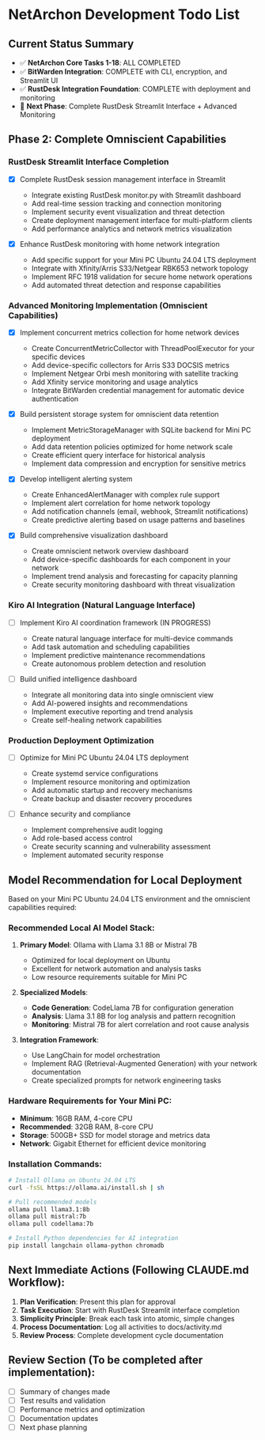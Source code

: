 # NetArchon Development Todo List

## Current Status Summary
- ✅ **NetArchon Core Tasks 1-18**: ALL COMPLETED
- ✅ **BitWarden Integration**: COMPLETE with CLI, encryption, and Streamlit UI
- ✅ **RustDesk Integration Foundation**: COMPLETE with deployment and monitoring
- 🎯 **Next Phase**: Complete RustDesk Streamlit Interface + Advanced Monitoring

## Phase 2: Complete Omniscient Capabilities

### RustDesk Streamlit Interface Completion
- [x] Complete RustDesk session management interface in Streamlit
  - Integrate existing RustDesk monitor.py with Streamlit dashboard
  - Add real-time session tracking and connection monitoring
  - Implement security event visualization and threat detection
  - Create deployment management interface for multi-platform clients
  - Add performance analytics and network metrics visualization

- [x] Enhance RustDesk monitoring with home network integration
  - Add specific support for your Mini PC Ubuntu 24.04 LTS deployment
  - Integrate with Xfinity/Arris S33/Netgear RBK653 network topology
  - Implement RFC 1918 validation for secure home network operations
  - Add automated threat detection and response capabilities

### Advanced Monitoring Implementation (Omniscient Capabilities)
- [x] Implement concurrent metrics collection for home network devices
  - Create ConcurrentMetricCollector with ThreadPoolExecutor for your specific devices
  - Add device-specific collectors for Arris S33 DOCSIS metrics
  - Implement Netgear Orbi mesh monitoring with satellite tracking
  - Add Xfinity service monitoring and usage analytics
  - Integrate BitWarden credential management for automatic device authentication

- [x] Build persistent storage system for omniscient data retention
  - Implement MetricStorageManager with SQLite backend for Mini PC deployment
  - Add data retention policies optimized for home network scale
  - Create efficient query interface for historical analysis
  - Implement data compression and encryption for sensitive metrics

- [x] Develop intelligent alerting system
  - Create EnhancedAlertManager with complex rule support
  - Implement alert correlation for home network topology
  - Add notification channels (email, webhook, Streamlit notifications)
  - Create predictive alerting based on usage patterns and baselines

- [x] Build comprehensive visualization dashboard
  - Create omniscient network overview dashboard
  - Add device-specific dashboards for each component in your network
  - Implement trend analysis and forecasting for capacity planning
  - Create security monitoring dashboard with threat visualization

### Kiro AI Integration (Natural Language Interface)
- [ ] Implement Kiro AI coordination framework (IN PROGRESS)
  - Create natural language interface for multi-device commands
  - Add task automation and scheduling capabilities
  - Implement predictive maintenance recommendations
  - Create autonomous problem detection and resolution

- [ ] Build unified intelligence dashboard
  - Integrate all monitoring data into single omniscient view
  - Add AI-powered insights and recommendations
  - Implement executive reporting and trend analysis
  - Create self-healing network capabilities

### Production Deployment Optimization
- [ ] Optimize for Mini PC Ubuntu 24.04 LTS deployment
  - Create systemd service configurations
  - Implement resource monitoring and optimization
  - Add automatic startup and recovery mechanisms
  - Create backup and disaster recovery procedures

- [ ] Enhance security and compliance
  - Implement comprehensive audit logging
  - Add role-based access control
  - Create security scanning and vulnerability assessment
  - Implement automated security response

## Model Recommendation for Local Deployment

Based on your Mini PC Ubuntu 24.04 LTS environment and the omniscient capabilities required:

### Recommended Local AI Model Stack:
1. **Primary Model**: Ollama with Llama 3.1 8B or Mistral 7B
   - Optimized for local deployment on Ubuntu
   - Excellent for network automation and analysis tasks
   - Low resource requirements suitable for Mini PC

2. **Specialized Models**:
   - **Code Generation**: CodeLlama 7B for configuration generation
   - **Analysis**: Llama 3.1 8B for log analysis and pattern recognition
   - **Monitoring**: Mistral 7B for alert correlation and root cause analysis

3. **Integration Framework**:
   - Use LangChain for model orchestration
   - Implement RAG (Retrieval-Augmented Generation) with your network documentation
   - Create specialized prompts for network engineering tasks

### Hardware Requirements for Your Mini PC:
- **Minimum**: 16GB RAM, 4-core CPU
- **Recommended**: 32GB RAM, 8-core CPU
- **Storage**: 500GB+ SSD for model storage and metrics data
- **Network**: Gigabit Ethernet for efficient device monitoring

### Installation Commands:
```bash
# Install Ollama on Ubuntu 24.04 LTS
curl -fsSL https://ollama.ai/install.sh | sh

# Pull recommended models
ollama pull llama3.1:8b
ollama pull mistral:7b
ollama pull codellama:7b

# Install Python dependencies for AI integration
pip install langchain ollama-python chromadb
```

## Next Immediate Actions (Following CLAUDE.md Workflow):
1. **Plan Verification**: Present this plan for approval
2. **Task Execution**: Start with RustDesk Streamlit interface completion
3. **Simplicity Principle**: Break each task into atomic, simple changes
4. **Process Documentation**: Log all activities to docs/activity.md
5. **Review Process**: Complete development cycle documentation

## Review Section (To be completed after implementation):
- [ ] Summary of changes made
- [ ] Test results and validation
- [ ] Performance metrics and optimization
- [ ] Documentation updates
- [ ] Next phase planning